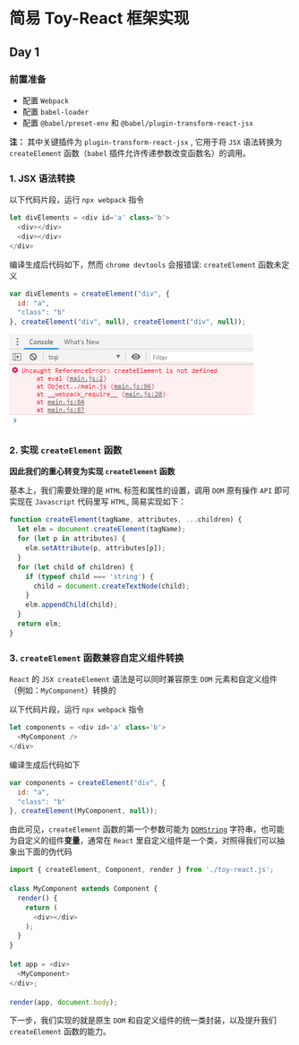 # 简易 Toy-React 框架实现

## Day 1

### 前置准备

- 配置 `Webpack`
- 配置 `babel-loader`
- 配置 `@babel/preset-env` 和 `@babel/plugin-transform-react-jsx`


**注：** 其中关键插件为 `plugin-transform-react-jsx` , 它用于将 `JSX` 语法转换为 `createElement` 函数（`babel` 插件允许传递参数改变函数名）的调用。

### 1. JSX 语法转换

以下代码片段，运行 `npx webpack` 指令

```js
let divElements = <div id='a' class='b'>
  <div></div>
  <div></div>
</div>
```

编译生成后代码如下，然而 `chrome devtools` 会报错误: `createElement` 函数未定义

```js
var divElements = createElement("div", {
  id: "a",
  "class": "b"
}, createElement("div", null), createElement("div", null));
```

![createElement is not defined](./assets/1.png)


### 2. 实现 `createElement` 函数

**因此我们的重心转变为实现 `createElement` 函数**

基本上，我们需要处理的是 `HTML` 标签和属性的设置，调用 `DOM` 原有操作 `API` 即可实现在 `Javascript` 代码里写 `HTML`, 简易实现如下：

```js
function createElement(tagName, attributes, ...children) {
  let elm = document.createElement(tagName);
  for (let p in attributes) {
    elm.setAttribute(p, attributes[p]);
  }
  for (let child of children) {
    if (typeof child === 'string') {
      child = document.createTextNode(child);
    }
    elm.appendChild(child);
  }
  return elm;
}
```

### 3. `createElement` 函数兼容自定义组件转换

`React` 的 `JSX createElement` 语法是可以同时兼容原生 `DOM` 元素和自定义组件（例如：`MyComponent`）转换的

以下代码片段，运行 `npx webpack` 指令

```js
let components = <div id='a' class='b'>
  <MyComponent />
</div>
```

编译生成后代码如下

```js
var components = createElement("div", {
  id: "a",
  "class": "b"
}, createElement(MyComponent, null));
```

由此可见，`createElement` 函数的第一个参数可能为 [`DOMString`](https://developer.mozilla.org/zh-CN/docs/Web/API/DOMString) 字符串，也可能为自定义的组件**变量**，通常在 `React` 里自定义组件是一个类，对照得我们可以抽象出下面的伪代码


```js
import { createElement, Component, render } from './toy-react.js';

class MyComponent extends Component {
  render() {
    return (
      <div></div>
    );
  }
}

let app = <div>
  <MyComponent>
</div>;

render(app, document.body);
```

下一步，我们实现的就是原生 `DOM` 和自定义组件的统一类封装，以及提升我们 `createElement` 函数的能力。